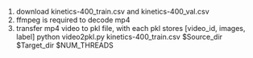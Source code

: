 1. download kinetics-400_train.csv and kinetics-400_val.csv
2. ffmpeg is required to decode mp4
3. transfer mp4 video to pkl file, with each pkl stores [video_id, images, label]
   python video2pkl.py kinetics-400_train.csv $Source_dir $Target_dir $NUM_THREADS
